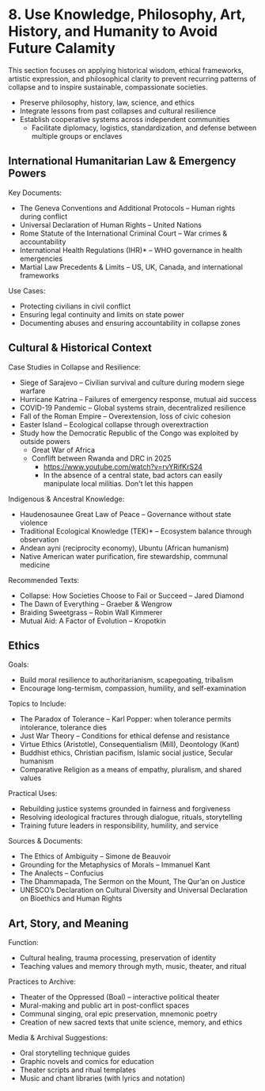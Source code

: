 # 8. Use Knowledge, Philosophy, Art, History, and Humanity to Avoid Future Calamity

This section focuses on applying historical wisdom, ethical frameworks, artistic expression, and philosophical clarity to prevent recurring patterns of collapse and to inspire sustainable, compassionate societies.
* Preserve philosophy, history, law, science, and ethics
* Integrate lessons from past collapses and cultural resilience
* Establish cooperative systems across independent communities
  * Facilitate diplomacy, logistics, standardization, and defense between multiple groups or enclaves


## International Humanitarian Law & Emergency Powers

Key Documents:
* The Geneva Conventions and Additional Protocols – Human rights during conflict
* Universal Declaration of Human Rights – United Nations
* Rome Statute of the International Criminal Court – War crimes & accountability
* International Health Regulations (IHR)* – WHO governance in health emergencies
* Martial Law Precedents & Limits – US, UK, Canada, and international frameworks

Use Cases:
* Protecting civilians in civil conflict
* Ensuring legal continuity and limits on state power
* Documenting abuses and ensuring accountability in collapse zones

## Cultural & Historical Context

Case Studies in Collapse and Resilience:
* Siege of Sarajevo – Civilian survival and culture during modern siege warfare
* Hurricane Katrina – Failures of emergency response, mutual aid success
* COVID-19 Pandemic – Global systems strain, decentralized resilience
* Fall of the Roman Empire – Overextension, loss of civic cohesion
* Easter Island – Ecological collapse through overextraction
* Study how the Democratic Republic of the Congo was exploited by outside powers
  * Great War of Africa
  * Conflift between Rwanda and DRC in 2025
    * https://www.youtube.com/watch?v=rvYRifKrS24
    * In the absence of a central state, bad actors can easily manipulate local militias. Don't let this happen

Indigenous & Ancestral Knowledge:
* Haudenosaunee Great Law of Peace – Governance without state violence
* Traditional Ecological Knowledge (TEK)* – Ecosystem balance through observation
* Andean ayni (reciprocity economy), Ubuntu (African humanism)
* Native American water purification, fire stewardship, communal medicine

Recommended Texts:
* Collapse: How Societies Choose to Fail or Succeed – Jared Diamond
* The Dawn of Everything – Graeber & Wengrow
* Braiding Sweetgrass – Robin Wall Kimmerer
* Mutual Aid: A Factor of Evolution – Kropotkin

## Ethics

Goals:
* Build moral resilience to authoritarianism, scapegoating, tribalism
* Encourage long-termism, compassion, humility, and self-examination

Topics to Include:
* The Paradox of Tolerance – Karl Popper: when tolerance permits intolerance, tolerance dies
* Just War Theory – Conditions for ethical defense and resistance
* Virtue Ethics (Aristotle), Consequentialism (Mill), Deontology (Kant)
* Buddhist ethics, Christian pacifism, Islamic social justice, Secular humanism
* Comparative Religion as a means of empathy, pluralism, and shared values

Practical Uses:
* Rebuilding justice systems grounded in fairness and forgiveness
* Resolving ideological fractures through dialogue, rituals, storytelling
* Training future leaders in responsibility, humility, and service

Sources & Documents:
* The Ethics of Ambiguity – Simone de Beauvoir
* Grounding for the Metaphysics of Morals – Immanuel Kant
* The Analects – Confucius
* The Dhammapada, The Sermon on the Mount, The Qur’an on Justice
* UNESCO’s Declaration on Cultural Diversity and Universal Declaration on Bioethics and Human Rights

## Art, Story, and Meaning

Function:
* Cultural healing, trauma processing, preservation of identity
* Teaching values and memory through myth, music, theater, and ritual

Practices to Archive:
* Theater of the Oppressed (Boal) – interactive political theater
* Mural-making and public art in post-conflict spaces
* Communal singing, oral epic preservation, mnemonic poetry
* Creation of new sacred texts that unite science, memory, and ethics

Media & Archival Suggestions:
* Oral storytelling technique guides
* Graphic novels and comics for education
* Theater scripts and ritual templates
* Music and chant libraries (with lyrics and notation)
